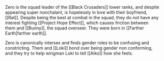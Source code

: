 Zero is the squad leader of the [[Black Crusaders]] lower ranks, and despite appearing super nonchalant, is hopelessly in love with their boyfriend, [[Rat]]. Despite being the best at combat in the squad, they do not have any interest fighting [[Project Hope Effect]], which causes friction between them and [[Bunny]], the squad overseer. They were born in [[Farther Earth|farther earth]].

Zero is canonically intersex and finds gender roles to be confusing and constricting. Them and [[Loki]] bond over being gender non conforming, and they try to help wingman Loki to tell [[Aiko]] how she feels. 
